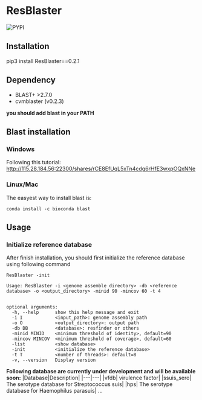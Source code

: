 # ResBlaster

![PYPI](https://img.shields.io/pypi/v/ResBlaster)

## Installation
pip3 install ResBlaster==0.2.1

## Dependency
- BLAST+ >2.7.0
- cvmblaster (v0.2.3)

**you should add blast in your PATH**


## Blast installation
### Windows


Following this tutorial:
http://115.28.184.56:22300/shares/rCE8EfUqL5xTn4cdg6rHfE3wxpOQxNNe

### Linux/Mac
The easyest way to install blast is:

```
conda install -c bioconda blast
```



## Usage

### Initialize reference database

After finish installation, you should first initialize the reference database using following command
```
ResBlaster -init
```



```
Usage: ResBlaster -i <genome assemble directory> -db <reference database> -o <output_directory> -minid 90 -mincov 60 -t 4


optional arguments:
  -h, --help      show this help message and exit
  -i I            <input_path>: genome assembly path
  -o O            <output_directory>: output path
  -db DB          <database>: resfinder or others
  -minid MINID    <minimum threshold of identity>, default=90
  -mincov MINCOV  <minimum threshold of coverage>, default=60
  -list           <show database>
  -init           <initialize the reference database>
  -t T            <number of threads>: default=8
  -v, --version   Display version
  ```


**Following database are currently under development and will be available soon:**
|Database|Description|
|---|---|
|vfdb| virulence factor|
|ssuis_sero| The serotype database for Streptococcus suis|
|hps| The serotype database for Haemophilus parasuis|
...

